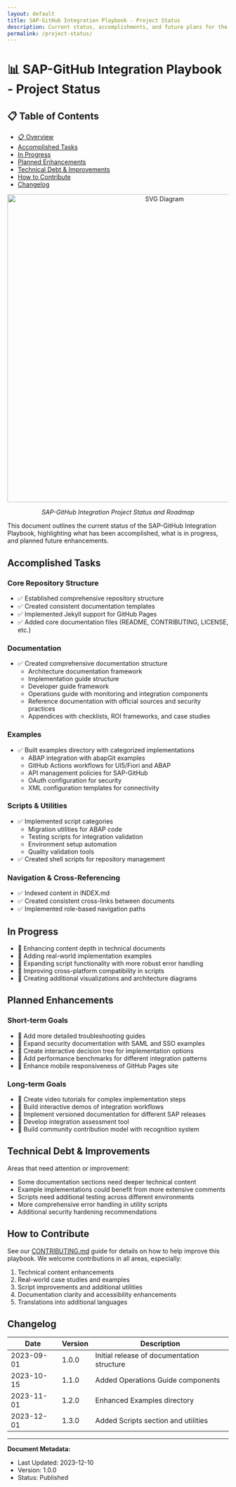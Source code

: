 ```yaml
---
layout: default
title: SAP-GitHub Integration Playbook - Project Status
description: Current status, accomplishments, and future plans for the SAP-GitHub Integration Playbook
permalink: /project-status/
---
```


# 📊 SAP-GitHub Integration Playbook - Project Status

## 📋 Table of Contents

- [📋 Overview](#overview)
- [Accomplished Tasks](#accomplished-tasks)
- [In Progress](#in-progress)
- [Planned Enhancements](#planned-enhancements)
- [Technical Debt & Improvements](#technical-debt--improvements)
- [How to Contribute](#how-to-contribute)
- [Changelog](#changelog)

<div align="center">
  
  <img src="./assets/images/flows/development-workflow.svg" alt="SVG Diagram" width="700">
  
  *SAP-GitHub Integration Project Status and Roadmap*
</div>

This document outlines the current status of the SAP-GitHub Integration Playbook, highlighting what has been accomplished, what is in progress, and planned future enhancements.

## Accomplished Tasks

### Core Repository Structure
- ✅ Established comprehensive repository structure
- ✅ Created consistent documentation templates
- ✅ Implemented Jekyll support for GitHub Pages
- ✅ Added core documentation files (README, CONTRIBUTING, LICENSE, etc.)

### Documentation
- ✅ Created comprehensive documentation structure
  - Architecture documentation framework
  - Implementation guide structure
  - Developer guide framework
  - Operations guide with monitoring and integration components
  - Reference documentation with official sources and security practices
  - Appendices with checklists, ROI frameworks, and case studies

### Examples
- ✅ Built examples directory with categorized implementations
  - ABAP integration with abapGit examples
  - GitHub Actions workflows for UI5/Fiori and ABAP
  - API management policies for SAP-GitHub
  - OAuth configuration for security
  - XML configuration templates for connectivity

### Scripts & Utilities
- ✅ Implemented script categories
  - Migration utilities for ABAP code
  - Testing scripts for integration validation
  - Environment setup automation
  - Quality validation tools
- ✅ Created shell scripts for repository management

### Navigation & Cross-Referencing
- ✅ Indexed content in INDEX.md
- ✅ Created consistent cross-links between documents
- ✅ Implemented role-based navigation paths

## In Progress

- 🔄 Enhancing content depth in technical documents
- 🔄 Adding real-world implementation examples
- 🔄 Expanding script functionality with more robust error handling
- 🔄 Improving cross-platform compatibility in scripts
- 🔄 Creating additional visualizations and architecture diagrams

## Planned Enhancements

### Short-term Goals
- 📝 Add more detailed troubleshooting guides
- 📝 Expand security documentation with SAML and SSO examples
- 📝 Create interactive decision tree for implementation options
- 📝 Add performance benchmarks for different integration patterns
- 📝 Enhance mobile responsiveness of GitHub Pages site

### Long-term Goals
- 📝 Create video tutorials for complex implementation steps
- 📝 Build interactive demos of integration workflows
- 📝 Implement versioned documentation for different SAP releases
- 📝 Develop integration assessment tool
- 📝 Build community contribution model with recognition system

## Technical Debt & Improvements

Areas that need attention or improvement:

- Some documentation sections need deeper technical content
- Example implementations could benefit from more extensive comments
- Scripts need additional testing across different environments
- More comprehensive error handling in utility scripts
- Additional security hardening recommendations

## How to Contribute

See our [CONTRIBUTING.md](../CONTRIBUTING.md) guide for details on how to help improve this playbook. We welcome contributions in all areas, especially:

1. Technical content enhancements
2. Real-world case studies and examples
3. Script improvements and additional utilities
4. Documentation clarity and accessibility enhancements
5. Translations into additional languages

## Changelog

| Date       | Version | Description                                 |
|------------|---------|---------------------------------------------|
| 2023-09-01 | 1.0.0   | Initial release of documentation structure  |
| 2023-10-15 | 1.1.0   | Added Operations Guide components           |
| 2023-11-01 | 1.2.0   | Enhanced Examples directory                 |
| 2023-12-01 | 1.3.0   | Added Scripts section and utilities         |

---

**Document Metadata:**
- Last Updated: 2023-12-10
- Version: 1.0.0
- Status: Published 
